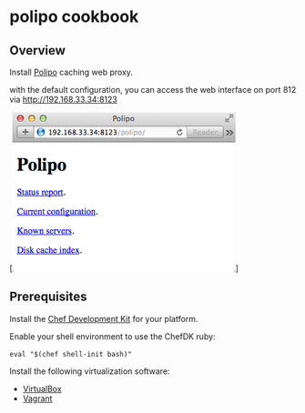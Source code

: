 # polipo cookbook

## Overview

Install [Polipo](http://www.pps.univ-paris-diderot.fr/~jch/software/polipo/)
caching web proxy.

with the default configuration, you can access the web interface on port 812 via 
http://192.168.33.34:8123

[![web interface](https://github.com/misheska-cookbooks/polipo/raw/master/img/web_interface.png)]

## Prerequisites

Install the [Chef Development Kit](http://www.getchef.com/downloads/chef-dk)
for your platform.

Enable your shell environment to use the ChefDK ruby:

    eval "$(chef shell-init bash)"

Install the following virtualization software:

* [VirtualBox](https://www.virtualbox.org/wiki/Downloads)
* [Vagrant](https://www.vagrantup.com/downloads.html)
